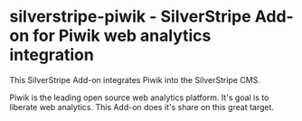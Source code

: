 silverstripe-piwik - SilverStripe Add-on for Piwik web analytics integration
==================

This SilverStripe Add-on integrates Piwik into the SilverStripe CMS.

Piwik is the leading open source web analytics platform. It's goal is to liberate web analytics. This Add-on does it's share on this great target.
